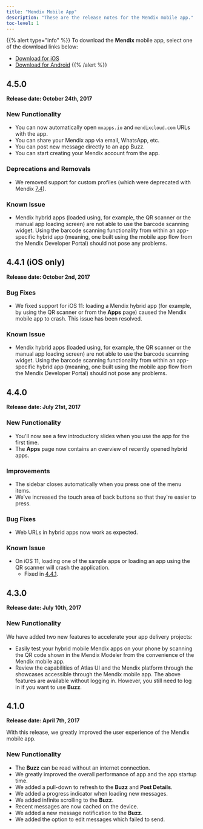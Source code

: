 ```yaml
---
title: "Mendix Mobile App"
description: "These are the release notes for the Mendix mobile app."
toc-level: 1
---
```


{{% alert type="info" %}}
To download the **Mendix** mobile app, select one of the download links below:

* [Download for iOS](https://itunes.apple.com/app/mendix/id458058946?mt=8)
* [Download for Android](https://play.google.com/store/apps/details?id=com.mendix.SprintrMobile)
{{% /alert %}}

## 4.5.0

**Release date: October 24th, 2017**

### New Functionality

* You can now automatically open `mxapps.io` and `mendixcloud.com` URLs with the app.
* You can share your Mendix app via email, WhatsApp, etc.
* You can post new message directly to an app Buzz.
* You can start creating your Mendix account from the app.

### Deprecations and Removals

* We removed support for custom profiles (which were deprecated with Mendix [7.4](../desktop-modeler/7.4)).

### Known Issue

* Mendix hybrid apps (loaded using, for example, the QR scanner or the manual app loading screen) are not able to use the barcode scanning widget. Using the barcode scanning functionality from within an app-specific hybrid app (meaning, one built using the mobile app flow from the Mendix Developer Portal) should not pose any problems.

## 4.4.1 (iOS only)<a name="RN441"></a>

**Release date: October 2nd, 2017**

### Bug Fixes

* We fixed support for iOS 11: loading a Mendix hybrid app (for example, by using the QR scanner or from the **Apps** page) caused the Mendix mobile app to crash. This issue has been resolved.

### Known Issue

* Mendix hybrid apps (loaded using, for example, the QR scanner or the manual app loading screen) are not able to use the barcode scanning widget. Using the barcode scanning functionality from within an app-specific hybrid app (meaning, one built using the mobile app flow from the Mendix Developer Portal) should not pose any problems.

## 4.4.0

**Release date: July 21st, 2017**

### New Functionality

* You'll now see a few introductory slides when you use the app for the first time.
* The **Apps** page now contains an overview of recently opened hybrid apps.

### Improvements

* The sidebar closes automatically when you press one of the menu items.
* We've increased the touch area of back buttons so that they're easier to press.

### Bug Fixes

* Web URLs in hybrid apps now work as expected.

### Known Issue

* On iOS 11, loading one of the sample apps or loading an app using the QR scanner will crash the application. 
    * Fixed in [4.4.1](#RN441).

## 4.3.0

**Release date: July 10th, 2017**

### New Functionality

We have added two new features to accelerate your app delivery projects:

* Easily test your hybrid mobile Mendix apps on your phone by scanning the QR code shown in the Mendix Modeler from the convenience of the Mendix mobile app.
* Review the capabilities of Atlas UI and the Mendix platform through the showcases accessible through the Mendix mobile app. The above features are available without logging in. However, you still need to log in if you want to use **Buzz**.

## 4.1.0

**Release date: April 7th, 2017**

With this release, we greatly improved the user experience of the Mendix mobile app.

### New Functionality

* The **Buzz** can be read without an internet connection.
* We greatly improved the overall performance of app and the app startup time.
* We added a pull-down to refresh to the **Buzz** and **Post Details**.
* We added a progress indicator when loading new messages.
* We added infinite scrolling to the **Buzz**.
* Recent messages are now cached on the device.
* We added a new message notification to the **Buzz**.
* We added the option to edit messages which failed to send.
